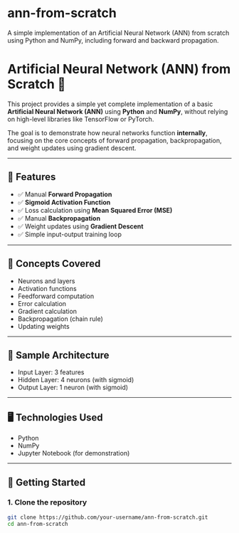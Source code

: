 # ann-from-scratch
A simple implementation of an Artificial Neural Network (ANN) from scratch using Python and NumPy, including forward and backward propagation.
# Artificial Neural Network (ANN) from Scratch 🧠

This project provides a simple yet complete implementation of a basic **Artificial Neural Network (ANN)** using **Python** and **NumPy**, without relying on high-level libraries like TensorFlow or PyTorch.

The goal is to demonstrate how neural networks function **internally**, focusing on the core concepts of forward propagation, backpropagation, and weight updates using gradient descent.

---

## 📌 Features

- ✅ Manual **Forward Propagation**
- ✅ **Sigmoid Activation Function**
- ✅ Loss calculation using **Mean Squared Error (MSE)**
- ✅ Manual **Backpropagation**
- ✅ Weight updates using **Gradient Descent**
- ✅ Simple input-output training loop

---

## 🧠 Concepts Covered

- Neurons and layers
- Activation functions
- Feedforward computation
- Error calculation
- Gradient calculation
- Backpropagation (chain rule)
- Updating weights

---

## 🧪 Sample Architecture

- Input Layer: 3 features
- Hidden Layer: 4 neurons (with sigmoid)
- Output Layer: 1 neuron (with sigmoid)

---

## 🖥️ Technologies Used

- Python
- NumPy
- Jupyter Notebook (for demonstration)

---

## 🚀 Getting Started

### 1. Clone the repository
```bash
git clone https://github.com/your-username/ann-from-scratch.git
cd ann-from-scratch

